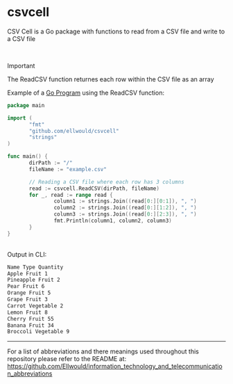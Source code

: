 # csvcell
CSV Cell is a Go package with functions to read from a CSV file and write to a CSV file

<br>

>[!IMPORTANT]
>The ReadCSV function returnes each row within the CSV file as an array
>
>Example of a [Go Program](https://github.com/ellwould/csvcell/blob/main/example/readexample.go) using the ReadCSV function:
>```go
>package main
>
>import (
>        "fmt"
>        "github.com/ellwould/csvcell"
>        "strings"
>)
>
>func main() {
>        dirPath := "/"
>        fileName := "example.csv"
>
>        // Reading a CSV file where each row has 3 columns
>        read := csvcell.ReadCSV(dirPath, fileName)
>        for _, read := range read {
>                column1 := strings.Join((read[0:][0:1]), ", ")
>                column2 := strings.Join((read[0:][1:2]), ", ")
>                column3 := strings.Join((read[0:][2:3]), ", ")
>                fmt.Println(column1, column2, column3)
>        }
>}
>```
>
><br>Output in CLI:
>```bash
>Name Type Quantity
>Apple Fruit 1
>Pineapple Fruit 2
>Pear Fruit 6
>Orange Fruit 5
>Grape Fruit 3
>Carrot Vegetable 2
>Lemon Fruit 8
>Cherry Fruit 55
>Banana Fruit 34
>Broccoli Vegetable 9
>```


---

For a list of abbreviations and there meanings used throughout this repository please refer to the README at: https://github.com/Ellwould/information_technology_and_telecommunication_abbreviations

